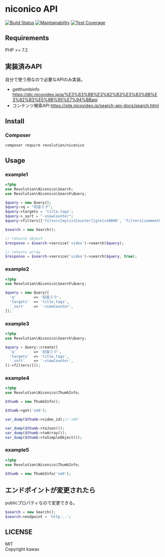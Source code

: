 # niconico API

[![Build Status](https://travis-ci.com/kawax/niconico.svg?branch=master)](https://travis-ci.com/kawax/niconico)
[![Maintainability](https://api.codeclimate.com/v1/badges/4e9a1edcc42746a6786f/maintainability)](https://codeclimate.com/github/kawax/niconico/maintainability)
[![Test Coverage](https://api.codeclimate.com/v1/badges/4e9a1edcc42746a6786f/test_coverage)](https://codeclimate.com/github/kawax/niconico/test_coverage)

## Requirements
PHP >= 7.2

## 実装済みAPI
自分で使う用なので必要なAPIのみ実装。

- getthumbinfo https://dic.nicovideo.jp/a/%E3%83%8B%E3%82%B3%E3%83%8B%E3%82%B3%E5%8B%95%E7%94%BBapi
- コンテンツ検索API https://site.nicovideo.jp/search-api-docs/search.html

## Install

### Composer
```
composer require revolution/niconico
```

## Usage

### example1
```php
<?php
use Revolution\Niconico\Search;
use Revolution\Niconico\Search\Query;

$query = new Query();
$query->q = "初音ミク";
$query->targets = 'title,tags';
$query->_sort = "-viewCounter";
$query->filters(['filters[mylistCounter][gte]=10000', 'filters[commentCounter][gte]=100000']);

$search = new Search();

// returns object
$response = $search->service('video')->search($query);

// returns array
$response = $search->service('video')->search($query, true);
```

### example2
```php
<?php
use Revolution\Niconico\Search\Query;

$query = new Query([
  'q'        => '初音ミク',
  'targets'  => 'title,tags',
  '_sort'    => '-viewCounter',
]);
```

### example3
```php
<?php
use Revolution\Niconico\Search\Query;

$query = Query::create([
  'q'        => '初音ミク',
  'targets'  => 'title,tags',
  '_sort'    => '-viewCounter',
])->filters([]);
```

### example4
```php
<?php
use Revolution\Niconico\ThumbInfo;

$thumb = new ThumbInfo();

$thumb->get('sm9');

var_dump($thumb->video_id);//'sm9'

var_dump($thumb->toJson());
var_dump($thumb->toArray());
var_dump($thumb->toSimpleObject());
```

### example5
```php
<?php
use Revolution\Niconico\ThumbInfo;

$thumb = new ThumbInfo('sm9');
```

## エンドポイントが変更されたら
publicプロパティなので変更できる。

```php
$search = new Search();
$search->endpoint = 'http...';
```

## LICENSE
MIT  
Copyright kawax

